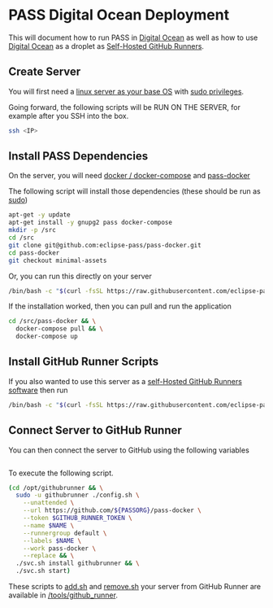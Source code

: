# PASS Digital Ocean Deployment

This will document how to run PASS in [Digital Ocean](https://www.digitalocean.com)
as well as how to use [Digital Ocean](https://www.digitalocean.com) as a droplet
as [Self-Hosted GitHub Runners](/docs/infra/self_hosted_github_runners.md).

## Create Server

You will first need a
[linux server as your base OS](https://docs.digitalocean.com/products/droplets/how-to/create/)
with [sudo privileges](https://en.wikipedia.org/wiki/Sudo).

Going forward, the following scripts will be RUN ON THE SERVER, for example
after you SSH into the box.

```bash
ssh <IP>
```

## Install PASS Dependencies

On the server, you will need [docker / docker-compose](https://docs.docker.com/compose/) and [pass-docker](https://github.com/eclipse-pass/pass-docker)

The following script will install those dependencies (these should be run as [sudo](https://en.wikipedia.org/wiki/Sudo))

```bash
apt-get -y update
apt-get install -y gnupg2 pass docker-compose
mkdir -p /src
cd /src
git clone git@github.com:eclipse-pass/pass-docker.git
cd pass-docker
git checkout minimal-assets

```

Or, you can run this directly on your server

```bash
/bin/bash -c "$(curl -fsSL https://raw.githubusercontent.com/eclipse-pass/main/main/tools/github_runner/deps.sh)"
```

If the installation worked, then you can pull and run the application

```bash
cd /src/pass-docker && \
  docker-compose pull && \
  docker-compose up
```

## Install GitHub Runner Scripts

If you also wanted to use this server as a
[self-Hosted GitHub Runners software](/docs/infra/self_hosted_github_runners.md)
then run

```bash
/bin/bash -c "$(curl -fsSL https://raw.githubusercontent.com/eclipse-pass/main/main/tools/github_runner/install.sh)"
```

## Connect Server to GitHub Runner

You can then connect the server to GitHub using the following variables

```bash

````

To execute the following script.

```bash
(cd /opt/githubrunner && \
  sudo -u githubrunner ./config.sh \
    --unattended \
    --url https://github.com/${PASSORG}/pass-docker \
    --token $GITHUB_RUNNER_TOKEN \
    --name $NAME \
    --runnergroup default \
    --labels $NAME \
    --work pass-docker \
    --replace && \
  ./svc.sh install githubrunner && \
  ./svc.sh start)
```

These scripts to [add.sh](/tools/github_runner/add.sh)
and [remove.sh](/tools/github_runner/remove.sh)
your server from GitHub Runner
are available in [/tools/github_runner](/tools/github_runner).

